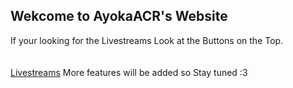 ## Wekcome to AyokaACR's Website

If your looking for the Livestreams Look at the Buttons on the Top. <br>
<br>
<br>
[Livestreams](https://ayokaacr.tk/livestreams)
More features will be added so Stay tuned :3
